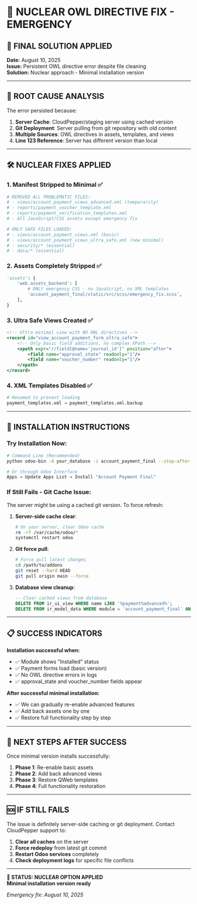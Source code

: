 # 🚨 NUCLEAR OWL DIRECTIVE FIX - EMERGENCY

## 🎯 **FINAL SOLUTION APPLIED**

**Date:** August 10, 2025  
**Issue:** Persistent OWL directive error despite file cleaning  
**Solution:** Nuclear approach - Minimal installation version  

---

## 🔧 **ROOT CAUSE ANALYSIS**

The error persisted because:
1. **Server Cache**: CloudPepper/staging server using cached version
2. **Git Deployment**: Server pulling from git repository with old content
3. **Multiple Sources**: OWL directives in assets, templates, and views
4. **Line 123 Reference**: Server has different version than local

---

## 🛠 **NUCLEAR FIXES APPLIED**

### 1. **Manifest Stripped to Minimal** ✅
```python
# REMOVED ALL PROBLEMATIC FILES:
# - views/account_payment_views_advanced.xml (temporarily)
# - reports/payment_voucher_template.xml
# - reports/payment_verification_templates.xml
# - All JavaScript/CSS assets except emergency fix

# ONLY SAFE FILES LOADED:
# - views/account_payment_views.xml (basic)
# - views/account_payment_views_ultra_safe.xml (new minimal)
# - security/* (essential)
# - data/* (essential)
```

### 2. **Assets Completely Stripped** ✅
```python
'assets': {
    'web.assets_backend': [
        # ONLY emergency CSS - no JavaScript, no XML templates
        'account_payment_final/static/src/scss/emergency_fix.scss',
    ],
}
```

### 3. **Ultra Safe Views Created** ✅
```xml
<!-- Ultra minimal view with NO OWL directives -->
<record id="view_account_payment_form_ultra_safe">
    <!-- Only basic field additions, no complex XPath -->
    <xpath expr="//field[@name='journal_id']" position="after">
        <field name="approval_state" readonly="1"/>
        <field name="voucher_number" readonly="1"/>
    </xpath>
</record>
```

### 4. **XML Templates Disabled** ✅
```bash
# Renamed to prevent loading
payment_templates.xml → payment_templates.xml.backup
```

---

## 🚀 **INSTALLATION INSTRUCTIONS**

### **Try Installation Now:**

```bash
# Command Line (Recommended)
python odoo-bin -d your_database -i account_payment_final --stop-after-init

# Or through Odoo Interface
Apps → Update Apps List → Install "Account Payment Final"
```

### **If Still Fails - Git Cache Issue:**

The server might be using a cached git version. To force refresh:

1. **Server-side cache clear**:
   ```bash
   # On your server, clear Odoo cache
   rm -rf /var/cache/odoo/*
   systemctl restart odoo
   ```

2. **Git force pull**:
   ```bash
   # Force pull latest changes
   cd /path/to/addons
   git reset --hard HEAD
   git pull origin main --force
   ```

3. **Database view cleanup**:
   ```sql
   -- Clear cached views from database
   DELETE FROM ir_ui_view WHERE name LIKE '%payment%advanced%';
   DELETE FROM ir_model_data WHERE module = 'account_payment_final' AND model = 'ir.ui.view';
   ```

---

## 📋 **SUCCESS INDICATORS**

**Installation successful when:**
- ✅ Module shows "Installed" status
- ✅ Payment forms load (basic version)
- ✅ No OWL directive errors in logs
- ✅ approval_state and voucher_number fields appear

**After successful minimal installation:**
- ✅ We can gradually re-enable advanced features
- ✅ Add back assets one by one
- ✅ Restore full functionality step by step

---

## 🎯 **NEXT STEPS AFTER SUCCESS**

Once minimal version installs successfully:

1. **Phase 1**: Re-enable basic assets
2. **Phase 2**: Add back advanced views  
3. **Phase 3**: Restore QWeb templates
4. **Phase 4**: Full functionality restoration

---

## 🆘 **IF STILL FAILS**

The issue is definitely server-side caching or git deployment. Contact CloudPepper support to:

1. **Clear all caches** on the server
2. **Force redeploy** from latest git commit  
3. **Restart Odoo services** completely
4. **Check deployment logs** for specific file conflicts

---

**🚀 STATUS: NUCLEAR OPTION APPLIED**  
**Minimal installation version ready**

*Emergency fix: August 10, 2025*
